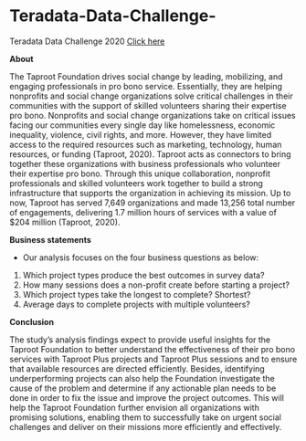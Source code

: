 # Teradata-Data-Challenge-
Teradata Data Challenge 2020 [Click here](https://academics.teradata.com/Community/Student-Competitions/2020/2020-Data-Challenge)

**About**

The Taproot Foundation drives social change by leading, mobilizing, and engaging professionals in pro bono service. Essentially, they are helping nonprofits and social change organizations solve critical challenges in their communities with the support of skilled volunteers sharing their expertise pro bono. Nonprofits and social change organizations take on critical issues facing our communities every single day like homelessness, economic inequality, violence, civil rights, and more. However, they have limited access to the required resources such as marketing, technology, human resources, or funding (Taproot, 2020). Taproot acts as connectors to bring together these organizations with business professionals who volunteer their expertise pro bono. Through this unique collaboration, nonprofit professionals and skilled volunteers work together to build a strong infrastructure that supports the organization in achieving its mission. Up to now, Taproot has served 7,649 organizations and made 13,256 total number of engagements, delivering 1.7 million hours of services with a value of $204 million (Taproot, 2020).

**Business statements**

- Our analysis focuses on the four business questions as below:
1. Which project types produce the best outcomes in survey data?
2. How many sessions does a non-profit create before starting a project?
3. Which project types take the longest to complete? Shortest?
4. Average days to complete projects with multiple volunteers?

**Conclusion**

The study’s analysis findings expect to provide useful insights for the Taproot Foundation to better understand the effectiveness of their pro bono services with Taproot Plus projects and Taproot Plus sessions and to ensure that available resources are directed efficiently. Besides, identifying underperforming projects can also help the Foundation investigate the cause of the problem and determine if any actionable plan needs to be done in order to fix the issue and improve the project outcomes. This will help the Taproot Foundation further envision all organizations with promising solutions, enabling them to successfully take on urgent social challenges and deliver on their missions more efficiently and effectively.

